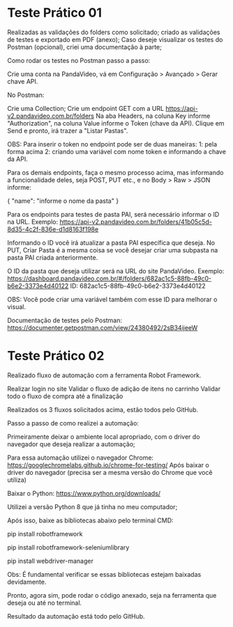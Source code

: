 # Teste Prático 01

Realizadas as validações do folders como solicitado; criado as validações de testes e exportado em PDF (anexo);
Caso deseje visualizar os testes do Postman (opcional), criei uma documentação à parte;

Como rodar os testes no Postman passo a passo:

Crie uma conta na PandaVideo, vá em Configuração > Avançado > Gerar chave API.

No Postman:

Crie uma Collection;
Crie um endpoint GET com a URL https://api-v2.pandavideo.com.br/folders
Na aba Headers, na coluna Key informe "Authorization", na coluna Value informe o Token (chave da API).
Clique em Send e pronto, irá trazer a "Listar Pastas".

OBS: Para inserir o token no endpoint pode ser de duas maneiras:
1: pela forma acima
2: criando uma variável com nome token e informando a chave da API.

Para os demais endpoints, faça o mesmo processo acima, mas informando a funcionalidade deles, seja POST, PUT etc., e no Body > Raw > JSON informe:

{ "name": "informe o nome da pasta" }

Para os endpoints para testes de pasta PAI, será necessário informar o ID na URL.
Exemplo: https://api-v2.pandavideo.com.br/folders/41b05c5d-8d35-4c2f-836e-d1d8163f198e

Informando o ID você irá atualizar a pasta PAI específica que deseja.
No PUT, Criar Pasta é a mesma coisa se você desejar criar uma subpasta na pasta PAI criada anteriormente.

O ID da pasta que deseja utilizar será na URL do site PandaVideo.
Exemplo: https://dashboard.pandavideo.com.br/#/folders/682ac1c5-88fb-49c0-b6e2-3373e4d40122
ID: 682ac1c5-88fb-49c0-b6e2-3373e4d40122

OBS: Você pode criar uma variável também com esse ID para melhorar o visual.

Documentação de testes pelo Postman: https://documenter.getpostman.com/view/24380492/2sB34ijeeW

# Teste Prático 02

Realizado fluxo de automação com a ferramenta Robot Framework.

Realizar login no site
Validar o fluxo de adição de itens no carrinho
Validar todo o fluxo de compra até a finalização

Realizados os 3 fluxos solicitados acima, estão todos pelo GitHub.

Passo a passo de como realizei a automação:

Primeiramente deixar o ambiente local apropriado, com o driver do navegador que deseja realizar a automação;

Para essa automação utilizei o navegador Chrome: https://googlechromelabs.github.io/chrome-for-testing/
Após baixar o driver do navegador (precisa ser a mesma versão do Chrome que você utiliza)

Baixar o Python: https://www.python.org/downloads/

Utilizei a versão Python 8 que já tinha no meu computador;

Após isso, baixe as bibliotecas abaixo pelo terminal CMD:


pip install robotframework

pip install robotframework-seleniumlibrary

pip install webdriver-manager


Obs: É fundamental verificar se essas bibliotecas estejam baixadas devidamente.

Pronto, agora sim, pode rodar o código anexado, seja na ferramenta que deseja ou até no terminal.

Resultado da automação está todo pelo GitHub.
